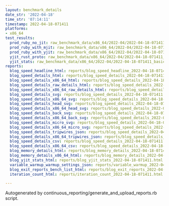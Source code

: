 ```yaml
---
layout: benchmark_details
date_str: '2022-04-18'
time_str: '07:14:11'
timestamp: 2022-04-18-071411
platforms:
- x86_64
test_results:
  prod_ruby_no_jit: raw_benchmark_data/x86_64/2022-04/2022-04-18-071411_basic_benchmark_prod_ruby_no_jit.json
  prod_ruby_with_mjit: raw_benchmark_data/x86_64/2022-04/2022-04-18-071411_basic_benchmark_prod_ruby_with_mjit.json
  prod_ruby_with_yjit: raw_benchmark_data/x86_64/2022-04/2022-04-18-071411_basic_benchmark_prod_ruby_with_yjit.json
  yjit_rust_proto: raw_benchmark_data/x86_64/2022-04/2022-04-18-071411_basic_benchmark_yjit_rust_proto.json
  yjit_stats: raw_benchmark_data/x86_64/2022-04/2022-04-18-071411_basic_benchmark_yjit_stats.json
reports:
  blog_speed_headline_html: reports/blog_speed_headline_2022-04-18-071411.html
  blog_speed_details_html: reports/blog_speed_details_2022-04-18-071411.html
  blog_speed_details_x86_64_html: reports/blog_speed_details_2022-04-18-071411.x86_64.html
  blog_speed_details_raw_details_html: reports/blog_speed_details_2022-04-18-071411.raw_details.html
  blog_speed_details_x86_64_raw_details_html: reports/blog_speed_details_2022-04-18-071411.x86_64.raw_details.html
  blog_speed_details_svg: reports/blog_speed_details_2022-04-18-071411.svg
  blog_speed_details_x86_64_svg: reports/blog_speed_details_2022-04-18-071411.x86_64.svg
  blog_speed_details_head_svg: reports/blog_speed_details_2022-04-18-071411.head.svg
  blog_speed_details_x86_64_head_svg: reports/blog_speed_details_2022-04-18-071411.x86_64.head.svg
  blog_speed_details_back_svg: reports/blog_speed_details_2022-04-18-071411.back.svg
  blog_speed_details_x86_64_back_svg: reports/blog_speed_details_2022-04-18-071411.x86_64.back.svg
  blog_speed_details_micro_svg: reports/blog_speed_details_2022-04-18-071411.micro.svg
  blog_speed_details_x86_64_micro_svg: reports/blog_speed_details_2022-04-18-071411.x86_64.micro.svg
  blog_speed_details_tripwires_json: reports/blog_speed_details_2022-04-18-071411.tripwires.json
  blog_speed_details_x86_64_tripwires_json: reports/blog_speed_details_2022-04-18-071411.x86_64.tripwires.json
  blog_speed_details_csv: reports/blog_speed_details_2022-04-18-071411.csv
  blog_speed_details_x86_64_csv: reports/blog_speed_details_2022-04-18-071411.x86_64.csv
  blog_memory_details_html: reports/blog_memory_details_2022-04-18-071411.html
  blog_memory_details_x86_64_html: reports/blog_memory_details_2022-04-18-071411.x86_64.html
  blog_yjit_stats_html: reports/blog_yjit_stats_2022-04-18-071411.html
  variable_warmup_warmup_settings_json: reports/variable_warmup_2022-04-18-071411.warmup_settings.json
  blog_exit_reports_bench_list_html: reports/blog_exit_reports_2022-04-18-071411.bench_list.html
  iteration_count_html: reports/iteration_count_2022-04-18-071411.html

---
```

Autogenerated by continuous_reporting/generate_and_upload_reports.rb script.
